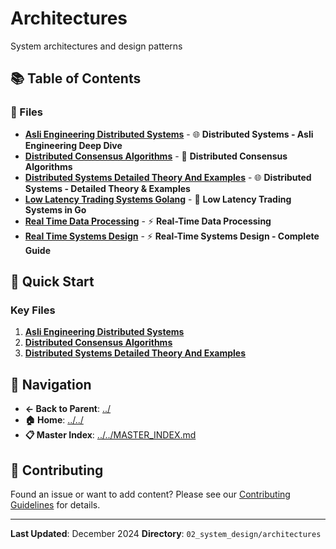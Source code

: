 # Architectures

System architectures and design patterns

## 📚 Table of Contents

### 📄 Files

- **[Asli Engineering Distributed Systems](ASLI_ENGINEERING_DISTRIBUTED_SYSTEMS.md)** - 🌐 **Distributed Systems - Asli Engineering Deep Dive**
- **[Distributed Consensus Algorithms](DISTRIBUTED_CONSENSUS_ALGORITHMS.md)** - 🤝 **Distributed Consensus Algorithms**
- **[Distributed Systems Detailed Theory And Examples](DISTRIBUTED_SYSTEMS_DETAILED_THEORY_AND_EXAMPLES.md)** - 🌐 **Distributed Systems - Detailed Theory & Examples**
- **[Low Latency Trading Systems Golang](LOW_LATENCY_TRADING_SYSTEMS_GOLANG.md)** - 🚀 **Low Latency Trading Systems in Go**
- **[Real Time Data Processing](REAL_TIME_DATA_PROCESSING.md)** - ⚡ **Real-Time Data Processing**
- **[Real Time Systems Design](REAL_TIME_SYSTEMS_DESIGN.md)** - ⚡ **Real-Time Systems Design - Complete Guide**

## 🚀 Quick Start

### Key Files
1. **[Asli Engineering Distributed Systems](ASLI_ENGINEERING_DISTRIBUTED_SYSTEMS.md)**
1. **[Distributed Consensus Algorithms](DISTRIBUTED_CONSENSUS_ALGORITHMS.md)**
1. **[Distributed Systems Detailed Theory And Examples](DISTRIBUTED_SYSTEMS_DETAILED_THEORY_AND_EXAMPLES.md)**

## 🔗 Navigation

- **← Back to Parent**: [../](../)
- **🏠 Home**: [../../](../..)
- **📋 Master Index**: [../../MASTER_INDEX.md](../..MASTER_INDEX.md)

## 🤝 Contributing

Found an issue or want to add content? Please see our [Contributing Guidelines](../../CONTRIBUTING.md) for details.

---

**Last Updated**: December 2024
**Directory**: `02_system_design/architectures`
